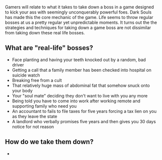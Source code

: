 Gamers will relate to what it takes to take down a boss in a game designed to kick your ass with seemingly unconquerably powerful foes. Dark Souls has made this the core mechanic of the game. Life seems to throw regular bosses at us a pretty regular yet unpredictable moments. It turns out the the strategies and techniques for taking down a game boss are not dissimilar from taking down these real life bosses.

## What are "real-life" bosses?

- Face planting and having your teeth knocked out by a random, bad driver
- Getting a call that a family member has been checked into hospital on suicide watch
- Breaking free from a cult
- That relatively huge mass of abdominal fat that somehow snuck onto your body
- Your "soul mate" deciding they don't want to live with you any more
- Being told you have to come into work after working remote and supporting family who need you
- An accountant to fails to file taxes for five years forcing a tax lien on you as they leave the state
- A landlord who verbally promises five years and then gives you 30 days notice for not reason

## How do we take them down?

- 